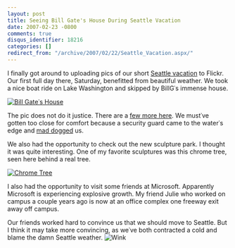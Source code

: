 ```yaml
---
layout: post
title: Seeing Bill Gate's House During Seattle Vacation
date: 2007-02-23 -0800
comments: true
disqus_identifier: 18216
categories: []
redirect_from: "/archive/2007/02/22/Seattle_Vacation.aspx/"
---
```


I finally got around to uploading pics of our short [Seattle
vacation](http://www.flickr.com/photos/haacked/sets/72157594553243072/ "Seattle Vacation Pictures")
to Flickr. Our first full day there, Saturday, benefitted from beautiful
weather. We took a nice boat ride on Lake Washington and skipped by
BillG᾿s immense house.

[![Bill Gate᾿s
House](http://haacked.com/images/haacked_com/WindowsLiveWriter/SeattleVacation_BC9/400478101_8076d19f06_thumb%5B2%5D.jpg)](http://haacked.com/images/haacked_com/WindowsLiveWriter/SeattleVacation_BC9/400478101_8076d19f06%5B4%5D.jpg)

The pic does not do it justice. There are a [few more
here](http://www.flickr.com/photos/haacked/tags/billgateshouse/ "Bill Gate᾿s House").
We must᾿ve gotten too close for comfort because a security guard came to
the water᾿s edge and [mad
dogged](http://www.urbandictionary.com/define.php?term=mad+dog "Urban Dictionary: Mad Dog")
us.

We also had the opportunity to check out the new sculpture park. I
thought it was quite interesting. One of my favorite sculptures was this
chrome tree, seen here behind a real tree.

[![Chrome
Tree](http://haacked.com/images/haacked_com/WindowsLiveWriter/SeattleVacation_BC9/400485021_7bf9063f3e_thumb.jpg)](http://haacked.com/images/haacked_com/WindowsLiveWriter/SeattleVacation_BC9/400485021_7bf9063f3e%5B2%5D.jpg)

I also had the opportunity to visit some friends at Microsoft.
Apparently Microsoft is experiencing explosive growth. My friend Julie
who worked on campus a couple years ago is now at an office complex one
freeway exit away off campus.

Our friends worked hard to convince us that we should move to Seattle.
But I think it may take more convincing, as we᾿ve both contracted a cold
and blame the damn Seattle weather.
![Wink](http://haacked.com/Images/emotions/smiley-wink.gif)

